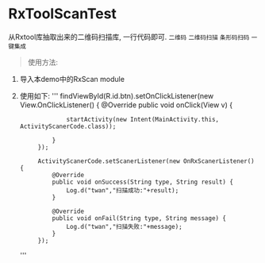 # RxToolScanTest
从Rxtool库抽取出来的二维码扫描库, 一行代码即可.
`二维码` `二维码扫描` `条形码扫码` `一键集成` 

> 使用方法:

1. 导入本demo中的RxScan module
2. 使用如下:
    '''
    findViewById(R.id.btn).setOnClickListener(new View.OnClickListener() {
                @Override
                public void onClick(View v) {

                    startActivity(new Intent(MainActivity.this, ActivityScanerCode.class));

                }
            });

            ActivityScanerCode.setScanerListener(new OnRxScanerListener() {
                @Override
                public void onSuccess(String type, String result) {
                    Log.d("twan","扫描成功:"+result);
                }

                @Override
                public void onFail(String type, String message) {
                    Log.d("twan","扫描失败:"+message);
                }
            });

    '''
